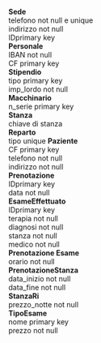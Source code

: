 **Sede**  
telefono not null e unique  
indirizzo not null  
IDprimary key   
**Personale**  
IBAN not null   
CF primary key  
**Stipendio**  
tipo primary key  
imp_lordo not null  
**Macchinario**  
n_serie primary key  
**Stanza**  
chiave di stanza  
**Reparto**  
tipo unique 
**Paziente**  
CF primary key  
telefono not null  
indirizzo not null  
**Prenotazione**  
IDprimary key  
data not null  
**EsameEffettuato**  
IDprimary key  
terapia not null  
diagnosi not null  
stanza not null  
medico not null  
**Prenotazione Esame**  
orario not null  
**PrenotazioneStanza**  
data_inizio not null  
data_fine not null  
**StanzaRi**  
prezzo_notte not null  
**TipoEsame**  
nome primary key  
prezzo not null  
